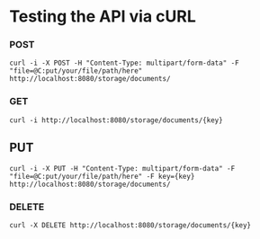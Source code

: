 # Testing the API via cURL

### POST
    curl -i -X POST -H "Content-Type: multipart/form-data" -F "file=@C:put/your/file/path/here" http://localhost:8080/storage/documents/

### GET
    curl -i http://localhost:8080/storage/documents/{key}

## PUT
    curl -i -X PUT -H "Content-Type: multipart/form-data" -F "file=@C:put/your/file/path/here" -F key={key} http://localhost:8080/storage/documents/

### DELETE
    curl -X DELETE http://localhost:8080/storage/documents/{key}
    